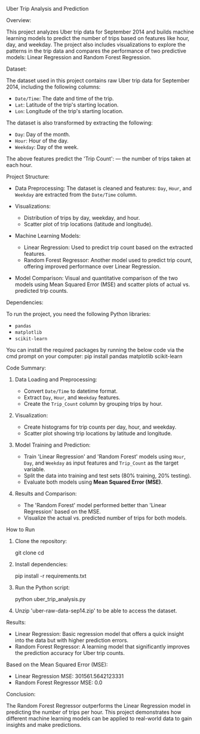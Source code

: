 Uber Trip Analysis and Prediction

Overview: 

This project analyzes Uber trip data for September 2014 and builds machine learning models to predict the number of trips based on features like hour, day, and weekday. The project also includes visualizations to explore the patterns in the trip data and compares the performance of two predictive models: Linear Regression and Random Forest Regression.

Dataset:

The dataset used in this project contains raw Uber trip data for September 2014, including the following columns:
- `Date/Time`: The date and time of the trip.
- `Lat`: Latitude of the trip's starting location.
- `Lon`: Longitude of the trip's starting location.

The dataset is also transformed by extracting the following:
- `Day`: Day of the month.
- `Hour`: Hour of the day.
- `Weekday`: Day of the week.

The above features predict the 'Trip Count': — the number of trips taken at each hour.

Project Structure:

- Data Preprocessing: The dataset is cleaned and features: `Day`, `Hour`, and `Weekday` are extracted from the `Date/Time` column.
  
- Visualizations: 
  - Distribution of trips by day, weekday, and hour.
  - Scatter plot of trip locations (latitude and longitude).
  
- Machine Learning Models:
  - Linear Regression: Used to predict trip count based on the extracted features.
  - Random Forest Regressor: Another model used to predict trip count, offering improved performance over Linear Regression.
  
- Model Comparison: Visual and quantitative comparison of the two models using Mean Squared Error (MSE) and scatter plots of actual vs. predicted trip counts.

Dependencies:

To run the project, you need the following Python libraries:
- `pandas`
- `matplotlib`
- `scikit-learn`

You can install the required packages by running the below code via the cmd prompt on your computer:
pip install pandas matplotlib scikit-learn

Code Summary:

1. Data Loading and Preprocessing:
   - Convert `Date/Time` to datetime format.
   - Extract `Day`, `Hour`, and `Weekday` features.
   - Create the `Trip_Count` column by grouping trips by hour.

2. Visualization:
   - Create histograms for trip counts per day, hour, and weekday.
   - Scatter plot showing trip locations by latitude and longitude.

3. Model Training and Prediction:
   - Train 'Linear Regression' and 'Random Forest' models using `Hour`, `Day`, and `Weekday` as input features and `Trip_Count` as the target variable.
   - Split the data into training and test sets (80% training, 20% testing).
   - Evaluate both models using **Mean Squared Error (MSE)**.

4. Results and Comparison:
   - The 'Random Forest' model performed better than 'Linear Regression' based on the MSE.
   - Visualize the actual vs. predicted number of trips for both models.

How to Run

1. Clone the repository:
   
   git clone <your-repo-url>
   cd <your-repo-directory>

3. Install dependencies:
   
   pip install -r requirements.txt

4. Run the Python script:
   
   python uber_trip_analysis.py

5. Unzip 'uber-raw-data-sep14.zip' to be able to access the dataset. 

Results:

- Linear Regression: Basic regression model that offers a quick insight into the data but with higher prediction errors.
- Random Forest Regressor: A learning model that significantly improves the prediction accuracy for Uber trip counts.

Based on the Mean Squared Error (MSE):
- Linear Regression MSE: 301561.5642123331
- Random Forest Regressor MSE: 0.0

Conclusion:

The Random Forest Regressor outperforms the Linear Regression model in predicting the number of trips per hour. This project demonstrates how different machine learning models can be applied to real-world data to gain insights and make predictions.
